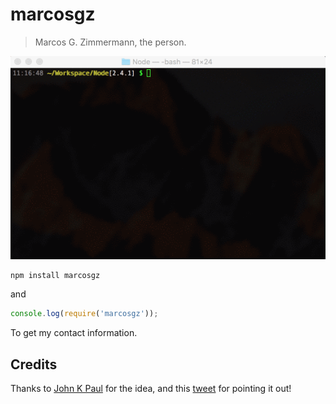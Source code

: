 # marcosgz

> Marcos G. Zimmermann, the person.

![](marcosgz.gif)

```console
npm install marcosgz
```

and

```js
console.log(require('marcosgz'));
```

To get my contact information.

## Credits

Thanks to [John K Paul](https://github.com/johnkpaul/johnkpaul) for the idea, and this
[tweet](https://twitter.com/RedWolves/status/667848798484324352) for pointing it out!
